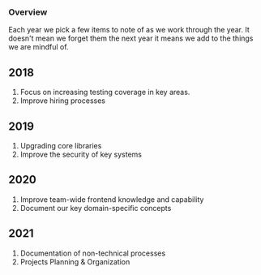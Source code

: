### Overview
Each year we pick a few items to note of as we work through the year. It doesn't mean we forget them the next year it means we add to the things we are mindful of.

## 2018 
1. Focus on increasing testing coverage in key areas.
2. Improve hiring processes

## 2019
1. Upgrading core libraries
3. Improve the security of key systems

## 2020
1. Improve team-wide frontend knowledge and capability
2. Document our key domain-specific concepts

## 2021
1. Documentation of non-technical processes
2. Projects Planning & Organization
